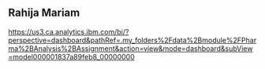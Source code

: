 ## Rahija Mariam
https://us3.ca.analytics.ibm.com/bi/?perspective=dashboard&pathRef=.my_folders%2Fdata%2Bmodule%2FPharma%2BAnalysis%2BAssignment&action=view&mode=dashboard&subView=model000001837a89feb8_00000000
